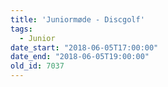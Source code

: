 ```yaml
---
title: 'Juniormøde - Discgolf'
tags:
  - Junior
date_start: "2018-06-05T17:00:00"
date_end: "2018-06-05T19:00:00"
old_id: 7037
---
```

